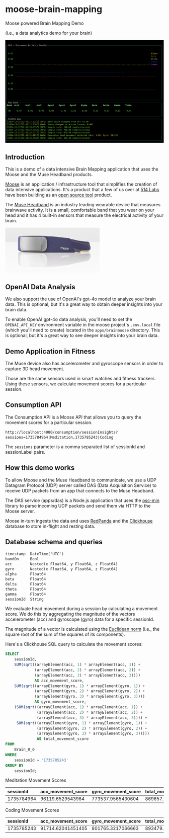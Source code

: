 # moose-brain-mapping
Moose powered Brain Mapping Demo

(i.e., a data analytics demo for your brain)

![DAS](./docs/das.png)

## Introduction

This is a demo of a data intensive Brain Mapping application that uses the Moose and the Muse Headband products.

[Moose](https://getmoose.com) is an application / infrastructure tool that simplifies the creation of data intensive applications. It's a product that a few of us over at [514 Labs](https://fiveonefour.com) have been building as an [open source tool](https://github.com/514-labs/moose) product.

The [Muse Headband](https://choosemuse.com) is an industry leading  wearable device that measures brainwave activity. It is a small, comfortable band that you wear on your head and it has 4 built-in sensors that measure the electrical activity of your brain.

<img src="./docs/museheadband.png" alt="Muse" width="300"/>

## OpenAI Data Analysis

We also support the use of OpenAI's gpt-4o model to analyze your brain data. This is optional, but it's a great way to obtain deeper insights into your brain data.

To enable OpenAI gpt-4o data analysis, you'll need to set the `OPENAI_API_KEY` environment variable in the moose project's `.env.local` file (which you'll need to create) located in the `apps/brainmoose` directory.  This is optional, but it's a great way to see deeper insights into your brain data.

## Demo Application in Fitness

The Muse device also has accelerometer and gyroscope sensors in order to capture 3D head movement. 

Those are the same sensors used in smart watches and fitness trackers. Using these sensors, we calculate movement scores for a particular session.

## Consumption API

The Consumption API is a Moose API that allows you to query the movement scores for a particular session.

```
http://localhost:4000/consumption/sessionInsights?sessions=1735784964|Meditation,1735785243|Coding
```

The `sessions` parameter is a comma separated list of sessionId and sessionLabel pairs.


## How this demo works

To allow Moose and the Muse Headband to communicate, we use a UDP Datagram Protocol (UDP) server called DAS (Data Acquisition Service) to receive UDP packets from an app that connects to the Muse Headband.

The DAS service (apps/das) is a Node.js application that uses the [osc-min](https://github.com/colinbdclark/osc-min) library to parse incoming UDP packets and send them via HTTP to the Moose server.

Moose in-turn ingests the data and uses [RedPanda](https://redpanda.com) and the  [Clickhouse](https://clickhouse.com) database to store in-flight and resting data. 

## Database schema and queries

```
timestamp  DateTime('UTC')
bandOn     Bool
acc        Nested(x Float64, y Float64, z Float64)	
gyro       Nested(x Float64, y Float64, z Float64)
alpha      Float64
beta	   Float64
delta	   Float64
theta	   Float64
gamma	   Float64 
sessionId  String
```

We evaluate head movement during a session by calculating a movement score.  We do this by aggregating the magnitude of the vectors accelerometer (acc) and gyroscope (gyro) data for a specific sessionId.

The magnitude of a vector is calculated using the [Euclidean norm](https://en.wikipedia.org/wiki/Euclidean_norm) (i.e., the square root of the sum of the squares of its components).

Here's a Clickhouse SQL query to calculate the movement scores:

```sql
SELECT
    sessionId,
    SUM(sqrt((arrayElement(acc, 1) * arrayElement(acc, 1)) +
             (arrayElement(acc, 2) * arrayElement(acc, 2)) +
             (arrayElement(acc, 3) * arrayElement(acc, 3)))) 
             AS acc_movement_score,
    SUM(sqrt((arrayElement(gyro, 1) * arrayElement(gyro, 1)) +
             (arrayElement(gyro, 2) * arrayElement(gyro, 2)) +
             (arrayElement(gyro, 3) * arrayElement(gyro, 3)))) 
             AS gyro_movement_score,
    (SUM(sqrt((arrayElement(acc, 1) * arrayElement(acc, 1)) +
              (arrayElement(acc, 2) * arrayElement(acc, 2)) +
              (arrayElement(acc, 3) * arrayElement(acc, 3)))) +
     SUM(sqrt((arrayElement(gyro, 1) * arrayElement(gyro, 1)) +
              (arrayElement(gyro, 2) * arrayElement(gyro, 2)) +
              (arrayElement(gyro, 3) * arrayElement(gyro, 3))))) 
              AS total_movement_score
FROM
    Brain_0_0
WHERE
    sessionId = '1735785243'
GROUP BY
    sessionId;
```

Meditation Movement Scores

 sessionId | acc\_movement\_score | gyro\_movement\_score | total\_movement\_score |
| :--- | :--- | :--- | :--- |
| 1735784964 | 96119.6529543984 | 773537.9565430604 | 869657.6094974588 |

Coding Movement Scores

| sessionId | acc\_movement\_score | gyro\_movement\_score | total\_movement\_score |
| :--- | :--- | :--- | :--- |
| 1735785243 | 91714.62041451405 | 801765.3217066663 | 893479.9421211804 |

